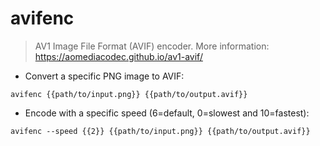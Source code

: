 # avifenc

> AV1 Image File Format (AVIF) encoder.
> More information: <https://aomediacodec.github.io/av1-avif/>

- Convert a specific PNG image to AVIF:

`avifenc {{path/to/input.png}} {{path/to/output.avif}}`

- Encode with a specific speed (6=default, 0=slowest and 10=fastest):

`avifenc --speed {{2}} {{path/to/input.png}} {{path/to/output.avif}}`
